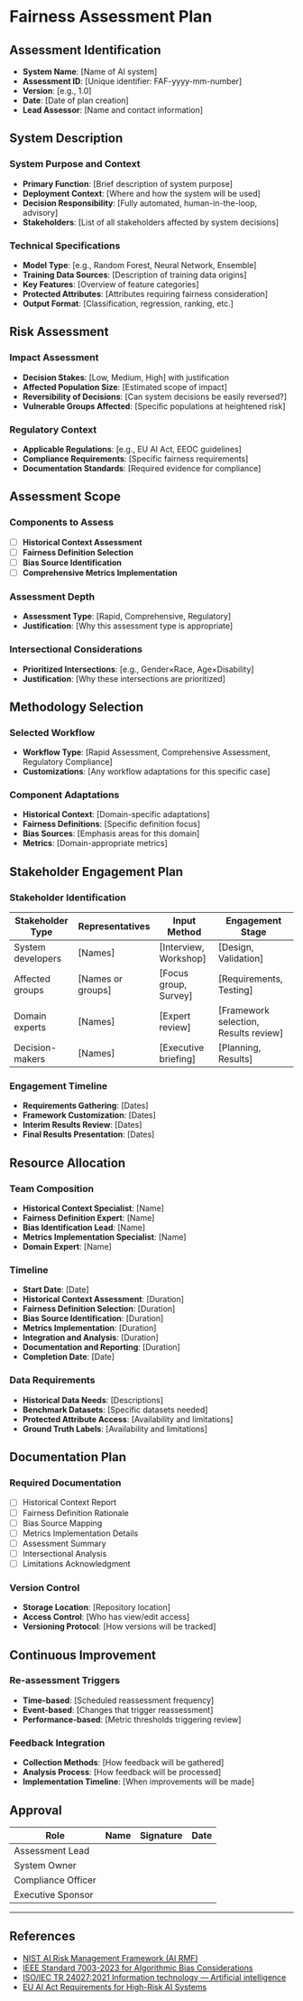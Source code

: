# Fairness Assessment Plan

## Assessment Identification

- **System Name**: [Name of AI system]
- **Assessment ID**: [Unique identifier: FAF-yyyy-mm-number]
- **Version**: [e.g., 1.0]
- **Date**: [Date of plan creation]
- **Lead Assessor**: [Name and contact information]

## System Description

### System Purpose and Context

- **Primary Function**: [Brief description of system purpose]
- **Deployment Context**: [Where and how the system will be used]
- **Decision Responsibility**: [Fully automated, human-in-the-loop, advisory]
- **Stakeholders**: [List of all stakeholders affected by system decisions]

### Technical Specifications

- **Model Type**: [e.g., Random Forest, Neural Network, Ensemble]
- **Training Data Sources**: [Description of training data origins]
- **Key Features**: [Overview of feature categories]
- **Protected Attributes**: [Attributes requiring fairness consideration]
- **Output Format**: [Classification, regression, ranking, etc.]

## Risk Assessment

### Impact Assessment

- **Decision Stakes**: [Low, Medium, High] with justification
- **Affected Population Size**: [Estimated scope of impact]
- **Reversibility of Decisions**: [Can system decisions be easily reversed?]
- **Vulnerable Groups Affected**: [Specific populations at heightened risk]

### Regulatory Context

- **Applicable Regulations**: [e.g., EU AI Act, EEOC guidelines]
- **Compliance Requirements**: [Specific fairness requirements]
- **Documentation Standards**: [Required evidence for compliance]

## Assessment Scope

### Components to Assess

- [ ] **Historical Context Assessment**
- [ ] **Fairness Definition Selection**
- [ ] **Bias Source Identification**
- [ ] **Comprehensive Metrics Implementation**

### Assessment Depth

- **Assessment Type**: [Rapid, Comprehensive, Regulatory]
- **Justification**: [Why this assessment type is appropriate]

### Intersectional Considerations

- **Prioritized Intersections**: [e.g., Gender×Race, Age×Disability]
- **Justification**: [Why these intersections are prioritized]

## Methodology Selection

### Selected Workflow

- **Workflow Type**: [Rapid Assessment, Comprehensive Assessment, Regulatory Compliance]
- **Customizations**: [Any workflow adaptations for this specific case]

### Component Adaptations

- **Historical Context**: [Domain-specific adaptations]
- **Fairness Definitions**: [Specific definition focus]
- **Bias Sources**: [Emphasis areas for this domain]
- **Metrics**: [Domain-appropriate metrics]

## Stakeholder Engagement Plan

### Stakeholder Identification

| Stakeholder Type  | Representatives   | Input Method          | Engagement Stage                      |
|-------------------|-------------------|-----------------------|---------------------------------------|
| System developers | [Names]           | [Interview, Workshop] | [Design, Validation]                  |
| Affected groups   | [Names or groups] | [Focus group, Survey] | [Requirements, Testing]               |
| Domain experts    | [Names]           | [Expert review]       | [Framework selection, Results review] |
| Decision-makers   | [Names]           | [Executive briefing]  | [Planning, Results]                   |

### Engagement Timeline

- **Requirements Gathering**: [Dates]
- **Framework Customization**: [Dates]
- **Interim Results Review**: [Dates]
- **Final Results Presentation**: [Dates]

## Resource Allocation

### Team Composition

- **Historical Context Specialist**: [Name]
- **Fairness Definition Expert**: [Name]
- **Bias Identification Lead**: [Name]
- **Metrics Implementation Specialist**: [Name]
- **Domain Expert**: [Name]

### Timeline

- **Start Date**: [Date]
- **Historical Context Assessment**: [Duration]
- **Fairness Definition Selection**: [Duration]
- **Bias Source Identification**: [Duration]
- **Metrics Implementation**: [Duration]
- **Integration and Analysis**: [Duration]
- **Documentation and Reporting**: [Duration]
- **Completion Date**: [Date]

### Data Requirements

- **Historical Data Needs**: [Descriptions]
- **Benchmark Datasets**: [Specific datasets needed]
- **Protected Attribute Access**: [Availability and limitations]
- **Ground Truth Labels**: [Availability and limitations]

## Documentation Plan

### Required Documentation

- [ ] Historical Context Report
- [ ] Fairness Definition Rationale
- [ ] Bias Source Mapping
- [ ] Metrics Implementation Details
- [ ] Assessment Summary
- [ ] Intersectional Analysis
- [ ] Limitations Acknowledgment

### Version Control

- **Storage Location**: [Repository location]
- **Access Control**: [Who has view/edit access]
- **Versioning Protocol**: [How versions will be tracked]

## Continuous Improvement

### Re-assessment Triggers

- **Time-based**: [Scheduled reassessment frequency]
- **Event-based**: [Changes that trigger reassessment]
- **Performance-based**: [Metric thresholds triggering review]

### Feedback Integration

- **Collection Methods**: [How feedback will be gathered]
- **Analysis Process**: [How feedback will be processed]
- **Implementation Timeline**: [When improvements will be made]

## Approval

| Role               | Name | Signature | Date |
|--------------------|------|-----------|------|
| Assessment Lead    |      |           |      |
| System Owner       |      |           |      |
| Compliance Officer |      |           |      |
| Executive Sponsor  |      |           |      |

---

## References

- [NIST AI Risk Management Framework (AI RMF)](https://airc.nist.gov/airmf-resources/airmf/)
- [IEEE Standard 7003-2023 for Algorithmic Bias Considerations](https://sagroups.ieee.org/7003/)
- [ISO/IEC TR 24027:2021 Information technology — Artificial intelligence](https://standards.iteh.ai/catalog/standards/clc/a5e79e93-9141-4566-a080-c14d12beb25c/cen-clc-iso-iec-tr-24027-2023)
- [EU AI Act Requirements for High-Risk AI Systems](https://www.wilmerhale.com/en/insights/blogs/wilmerhale-privacy-and-cybersecurity-law/20240717-what-are-highrisk-ai-systems-within-the-meaning-of-the-eus-ai-act-and-what-requirements-apply-to-them)